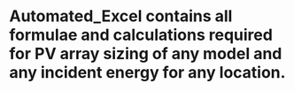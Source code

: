 # Automated_Excel contains all formulae and calculations required for PV array sizing of any model and any incident energy for any location.
